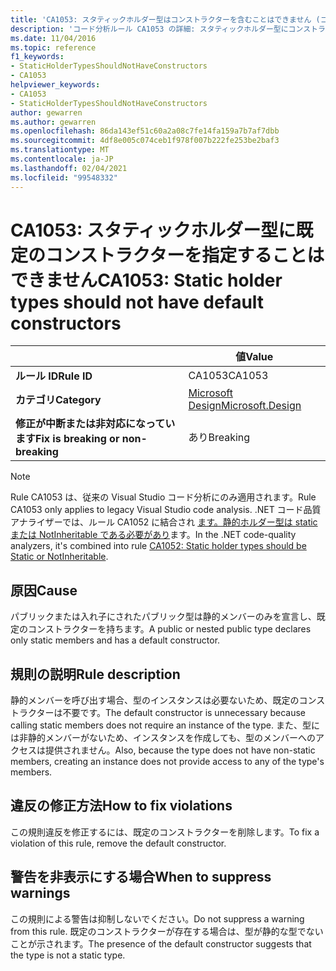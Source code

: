 ```yaml
---
title: 'CA1053: スタティックホルダー型はコンストラクターを含むことはできません (コード分析)'
description: 'コード分析ルール CA1053 の詳細: スタティックホルダー型にコンストラクターを含めることはできません'
ms.date: 11/04/2016
ms.topic: reference
f1_keywords:
- StaticHolderTypesShouldNotHaveConstructors
- CA1053
helpviewer_keywords:
- CA1053
- StaticHolderTypesShouldNotHaveConstructors
author: gewarren
ms.author: gewarren
ms.openlocfilehash: 86da143ef51c60a2a08c7fe14fa159a7b7af7dbb
ms.sourcegitcommit: 4df8e005c074ceb1f978f007b222fe253be2baf3
ms.translationtype: MT
ms.contentlocale: ja-JP
ms.lasthandoff: 02/04/2021
ms.locfileid: "99548332"
---
```

# <a name="ca1053-static-holder-types-should-not-have-default-constructors"></a><span data-ttu-id="89a25-103">CA1053: スタティックホルダー型に既定のコンストラクターを指定することはできません</span><span class="sxs-lookup"><span data-stu-id="89a25-103">CA1053: Static holder types should not have default constructors</span></span>

| | <span data-ttu-id="89a25-104">値</span><span class="sxs-lookup"><span data-stu-id="89a25-104">Value</span></span> |
|-|-|
| <span data-ttu-id="89a25-105">**ルール ID**</span><span class="sxs-lookup"><span data-stu-id="89a25-105">**Rule ID**</span></span> |<span data-ttu-id="89a25-106">CA1053</span><span class="sxs-lookup"><span data-stu-id="89a25-106">CA1053</span></span>|
| <span data-ttu-id="89a25-107">**カテゴリ**</span><span class="sxs-lookup"><span data-stu-id="89a25-107">**Category**</span></span> |[<span data-ttu-id="89a25-108">Microsoft Design</span><span class="sxs-lookup"><span data-stu-id="89a25-108">Microsoft.Design</span></span>](design-warnings.md)|
| <span data-ttu-id="89a25-109">**修正が中断または非対応になっています**</span><span class="sxs-lookup"><span data-stu-id="89a25-109">**Fix is breaking or non-breaking**</span></span> |<span data-ttu-id="89a25-110">あり</span><span class="sxs-lookup"><span data-stu-id="89a25-110">Breaking</span></span>|

> [!NOTE]
> <span data-ttu-id="89a25-111">Rule CA1053 は、従来の Visual Studio コード分析にのみ適用されます。</span><span class="sxs-lookup"><span data-stu-id="89a25-111">Rule CA1053 only applies to legacy Visual Studio code analysis.</span></span> <span data-ttu-id="89a25-112">.NET コード品質アナライザーでは、ルール CA1052 に結合され [ます。静的ホルダー型は static または NotInheritable である必要があり](ca1052.md)ます。</span><span class="sxs-lookup"><span data-stu-id="89a25-112">In the .NET code-quality analyzers, it's combined into rule [CA1052: Static holder types should be Static or NotInheritable](ca1052.md).</span></span>

## <a name="cause"></a><span data-ttu-id="89a25-113">原因</span><span class="sxs-lookup"><span data-stu-id="89a25-113">Cause</span></span>

<span data-ttu-id="89a25-114">パブリックまたは入れ子にされたパブリック型は静的メンバーのみを宣言し、既定のコンストラクターを持ちます。</span><span class="sxs-lookup"><span data-stu-id="89a25-114">A public or nested public type declares only static members and has a default constructor.</span></span>

## <a name="rule-description"></a><span data-ttu-id="89a25-115">規則の説明</span><span class="sxs-lookup"><span data-stu-id="89a25-115">Rule description</span></span>

<span data-ttu-id="89a25-116">静的メンバーを呼び出す場合、型のインスタンスは必要ないため、既定のコンストラクターは不要です。</span><span class="sxs-lookup"><span data-stu-id="89a25-116">The default constructor is unnecessary because calling static members does not require an instance of the type.</span></span> <span data-ttu-id="89a25-117">また、型には非静的メンバーがないため、インスタンスを作成しても、型のメンバーへのアクセスは提供されません。</span><span class="sxs-lookup"><span data-stu-id="89a25-117">Also, because the type does not have non-static members, creating an instance does not provide access to any of the type's members.</span></span>

## <a name="how-to-fix-violations"></a><span data-ttu-id="89a25-118">違反の修正方法</span><span class="sxs-lookup"><span data-stu-id="89a25-118">How to fix violations</span></span>

<span data-ttu-id="89a25-119">この規則違反を修正するには、既定のコンストラクターを削除します。</span><span class="sxs-lookup"><span data-stu-id="89a25-119">To fix a violation of this rule, remove the default constructor.</span></span>

## <a name="when-to-suppress-warnings"></a><span data-ttu-id="89a25-120">警告を非表示にする場合</span><span class="sxs-lookup"><span data-stu-id="89a25-120">When to suppress warnings</span></span>

<span data-ttu-id="89a25-121">この規則による警告は抑制しないでください。</span><span class="sxs-lookup"><span data-stu-id="89a25-121">Do not suppress a warning from this rule.</span></span> <span data-ttu-id="89a25-122">既定のコンストラクターが存在する場合は、型が静的な型でないことが示されます。</span><span class="sxs-lookup"><span data-stu-id="89a25-122">The presence of the default constructor suggests that the type is not a static type.</span></span>
